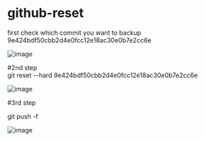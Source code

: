 # github-reset

first check which commit you want to backup 9e424bdf50cbb2d4e0fcc12e18ac30e0b7e2cc6e

![image](https://user-images.githubusercontent.com/79695993/236127748-927e61ac-4d63-45ce-8a62-f2f4b9165fc9.png)

#2nd step </br>
git reset --hard 9e424bdf50cbb2d4e0fcc12e18ac30e0b7e2cc6e

![image](https://user-images.githubusercontent.com/79695993/236128312-2b6dba09-89d6-4b2f-a316-0b7c0682c99c.png)

#3rd step

git push -f

![image](https://user-images.githubusercontent.com/79695993/236128444-6a06a068-9ad2-4947-ab08-876e46e21131.png)
